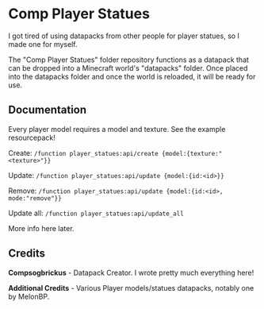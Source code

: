 # Comp Player Statues

I got tired of using datapacks from other people for player statues, so I made one for myself.

The "Comp Player Statues" folder repository functions as a datapack that can be dropped into a Minecraft world's "datapacks" folder. Once placed into the datapacks folder and once the world is reloaded, it will be ready for use.

## Documentation

Every player model requires a model and texture. See the example resourcepack!

Create: `/function player_statues:api/create {model:{texture:"<texture>"}}`

Update: `/function player_statues:api/update {model:{id:<id>}}`

Remove: `/function player_statues:api/update {model:{id:<id>, mode:"remove"}}`

Update all: `/function player_statues:api/update_all`

More info here later.

## Credits

**Compsogbrickus** - Datapack Creator. I wrote pretty much everything here!

**Additional Credits** - Various Player models/statues datapacks, notably one by MelonBP.